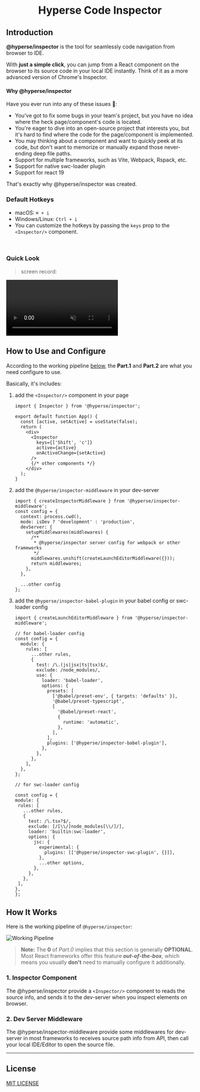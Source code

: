 <h1 align="center">Hyperse Code Inspector</h1>

## Introduction

**@hyperse/inspector** is the tool for seamlessly code navigation from browser to IDE.

With **just a simple click**, you can jump from a React component on the browser to its source code in your local IDE instantly.
Think of it as a more advanced version of Chrome's Inspector.

#### Why @hyperse/inspector

Have you ever run into any of these issues 🤔:

- You've got to fix some bugs in your team's project, but you have no idea where the heck page/component's code is located.
- You're eager to dive into an open-source project that interests you, but it's hard to find where the code for the page/component is implemented.
- You may thinking about a component and want to quickly peek at its code, but don't want to memorize or manually expand those never-ending deep file paths.
- Support for multiple frameworks, such as Vite, Webpack, Rspack, etc.
- Support for native swc-loader plugin
- Support for react 19

That's exactly why @hyperse/inspector was created.

### Default Hotkeys

- macOS: `⌘ + i`
- Windows/Linux: `Ctrl + i`
- You can customize the hotkeys by passing the `keys` prop to the `<Inspector/>` component.

<br>

### Quick Look

> screen record:

<video alt="inspector-preview" src="https://github.com/hyperse-io/code-inspector/tree/main/public/quick-look.mp4" loop autoplay muted></video>

## How to Use and Configure

According to the working pipeline [below](#how-it-works), the **Part.1** and **Part.2** are what you need configure to use.

Basically, it's includes:

1. add the `<Inspector/>` component in your page

   ```tsx
   import { Inspector } from '@hyperse/inspector';

   export default function App() {
     const [active, setActive] = useState(false);
     return (
       <div>
         <Inspector
           keys={['Shift', 'c']}
           active={active}
           onActiveChange={setActive}
         />
         {/* other components */}
       </div>
     );
   }
   ```

2. add the `@hyperse/inspector-middleware` in your dev-server

   ```tsx
   import { createInspectorMiddleware } from '@hyperse/inspector-middleware';
   const config = {
     context: process.cwd(),
     mode: isDev ? 'development' : 'production',
     devServer: {
       setupMiddlewares(middlewares) {
         /**
          * @hyperse/inspector server config for webpack or other frameworks
          */
         middlewares.unshift(createLaunchEditorMiddleware({}));
         return middlewares;
       },
     },

     ...other config
   };
   ```

3. add the `@hyperse/inspector-babel-plugin` in your babel config or swc-loader config

   ```tsx
   import { createLaunchEditorMiddleware } from '@hyperse/inspector-middleware';

   // for babel-loader config
   const config = {
     module: {
       rules: [
         ...other rules,
         {
           test: /\.(js|jsx|ts|tsx)$/,
           exclude: /node_modules/,
           use: {
             loader: 'babel-loader',
             options: {
               presets: [
                 ['@babel/preset-env', { targets: 'defaults' }],
                 '@babel/preset-typescript',
                 [
                   '@babel/preset-react',
                   {
                     runtime: 'automatic',
                   },
                 ],
               ],
               plugins: ['@hyperse/inspector-babel-plugin'],
             },
           },
         },
       ],
     },
   };

   // for swc-loader config

   const config = {
   module: {
    rules: [
      ...other rules,
      {
        test: /\.tsx?$/,
        exclude: [/[\\/]node_modules[\\/]/],
        loader: 'builtin:swc-loader',
        options: {
          jsc: {
            experimental: {
              plugins: [['@hyperse/inspector-swc-plugin', {}]],
            },
            ...other options,
          },
        },
      },
    ],
   },
   };

   ```

## How It Works

Here is the working pipeline of `@hyperse/inspector`:

![Working Pipeline](https://github.com/hyperse-io/code-inspector/tree/main/public/working-pipeline.svg)
<br/>

> **Note:** The **0** of _Part.0_ implies that this section is generally **OPTIONAL**.
> Most React frameworks offer this feature **_out-of-the-box_**,
> which means you usually **don't** need to manually configure it additionally.

### 1. Inspector Component

The @hyperse/inspector provide a `<Inspector/>` component to reads the source info,
and sends it to the dev-server when you inspect elements on browser.

### 2. Dev Server Middleware

The @hyperse/inspector-middleware provide some middlewares for dev-server in most frameworks to receives source path info from API,
then call your local IDE/Editor to open the source file.

---

## License

[MIT LICENSE](./LICENSE)
